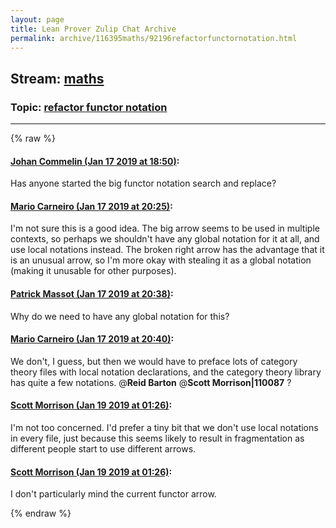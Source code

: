 ```yaml
---
layout: page
title: Lean Prover Zulip Chat Archive 
permalink: archive/116395maths/92196refactorfunctornotation.html
---
```


## Stream: [maths](index.html)
### Topic: [refactor functor notation](92196refactorfunctornotation.html)

---


{% raw %}
#### [ Johan Commelin (Jan 17 2019 at 18:50)](https://leanprover.zulipchat.com/#narrow/stream/116395-maths/topic/refactor%20functor%20notation/near/155354489):
Has anyone started the big functor notation search and replace?

#### [ Mario Carneiro (Jan 17 2019 at 20:25)](https://leanprover.zulipchat.com/#narrow/stream/116395-maths/topic/refactor%20functor%20notation/near/155361713):
I'm not sure this is a good idea. The big arrow seems to be used in multiple contexts, so perhaps we shouldn't have any global notation for it at all, and use local notations instead. The broken right arrow has the advantage that it is an unusual arrow, so I'm more okay with stealing it as a global notation (making it unusable for other purposes).

#### [ Patrick Massot (Jan 17 2019 at 20:38)](https://leanprover.zulipchat.com/#narrow/stream/116395-maths/topic/refactor%20functor%20notation/near/155362639):
Why do we need to have any global notation for this?

#### [ Mario Carneiro (Jan 17 2019 at 20:40)](https://leanprover.zulipchat.com/#narrow/stream/116395-maths/topic/refactor%20functor%20notation/near/155362801):
We don't, I guess, but then we would have to preface lots of category theory files with local notation declarations, and the category theory library has quite a few notations. @**Reid Barton** @**Scott Morrison|110087** ?

#### [ Scott Morrison (Jan 19 2019 at 01:26)](https://leanprover.zulipchat.com/#narrow/stream/116395-maths/topic/refactor%20functor%20notation/near/156411248):
I'm not too concerned. I'd prefer a tiny bit that we don't use local notations in every file, just because this seems likely to result in fragmentation as different people start to use different arrows.

#### [ Scott Morrison (Jan 19 2019 at 01:26)](https://leanprover.zulipchat.com/#narrow/stream/116395-maths/topic/refactor%20functor%20notation/near/156411255):
I don't particularly mind the current functor arrow.


{% endraw %}
